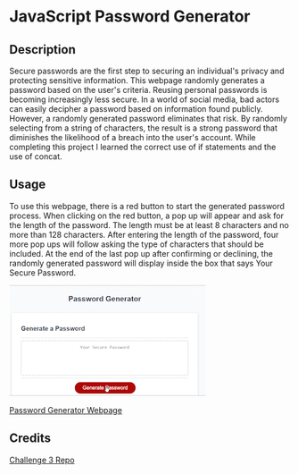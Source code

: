 # JavaScript Password Generator

## Description

Secure passwords are the first step to securing an individual's privacy and protecting sensitive information. This webpage randomly generates a password based on the user's criteria. Reusing personal passwords is becoming increasingly less secure. In a world of social media, bad actors can easily decipher a password based on information found publicly. However, a randomly generated password eliminates that risk. By randomly selecting from a string of characters, the result is a strong password that diminishes the likelihood of a breach into the user's account. While completing this project I learned the correct use of if statements and the use of concat.  



## Usage

To use this webpage, there is a red button to start the generated password process. 
When clicking on the red button, a pop up will appear and ask for the length of the password. The length must be at least 8 characters and no more than 128 characters. After entering the length of the password, four more pop ups will follow asking the type of characters that should be included. At the end of the last pop up after confirming or declining, the randomly generated password will display inside the box that says Your Secure Password.


![Demo of Password Generator](./imgs/Javascript_Password_Generator_Demo.gif)

[Password Generator Webpage](https://k-pineda.github.io/JavaScript_Password_Generator/)

## Credits

[Challenge 3 Repo](https://github.com/k-pineda/JavaScript_Password_Generator.git)

